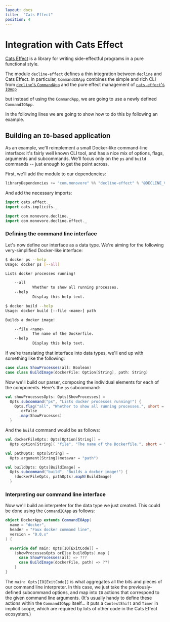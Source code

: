 ```yaml
---
layout: docs
title:  "Cats Effect"
position: 4
---
```


# Integration with Cats Effect

[Cats Effect](https://typelevel.org/cats-effect/) is a library 
for writing side-effectful programs in a pure functional style.

The module `decline-effect` defines a thin integration between `decline` and Cats Effect.
In particular, `CommandIOApp` combines
the simple and rich CLI from [`decline`'s `CommandApp`](./usage.html#defining-an-application)
and the pure effect management of [`cats-effect`'s `IOApp`](https://typelevel.org/cats-effect/datatypes/ioapp.html)

but instead of using the `CommandApp`, we are going to use a newly defined `CommandIOApp`.

In the following lines we are going to show how to do this by following an example.

## Building an `IO`-based application

As an example, we'll reimplement a small Docker-like command-line interface:
it's fairly well known CLI tool, and has a nice mix of options, flags, arguments and subcommands.
We'll focus only on the `ps` and `build` commands -- just enough to get the point across.

First, we'll add the module to our dependencies:

```scala
libraryDependencies += "com.monovore" %% "decline-effect" % "@DECLINE_VERSION@"
```

And add the necessary imports:

```scala mdoc:to-string
import cats.effect._
import cats.implicits._

import com.monovore.decline._
import com.monovore.decline.effect._
```

### Defining the command line interface

Let's now define our interface as a data type.
We're aiming for the following very-simplified Docker-like interface:

```bash
$ docker ps --help
Usage: docker ps [--all]

Lists docker processes running!

    --all
            Whether to show all running processes.
    --help
            Display this help text.
```

```bash
$ docker build --help
Usage: docker build [--file <name>] path

Builds a docker image!

    --file <name>
            The name of the Dockerfile.
    --help
            Display this help text.
```

If we're translating that interface into data types, we'll end up with something like the following:

```scala mdoc:to-string
case class ShowProcesses(all: Boolean)
case class BuildImage(dockerFile: Option[String], path: String)
```

Now we'll build our parser, composing the individual elements for each of the components.
Here's the `ps` subcommand:

```scala mdoc:to-string
val showProcessesOpts: Opts[ShowProcesses] =
  Opts.subcommand("ps", "Lists docker processes running!") {
    Opts.flag("all", "Whether to show all running processes.", short = "a")
      .orFalse
      .map(ShowProcesses)
  }
```

And the `build` command would be as follows:

```scala mdoc:to-string
val dockerFileOpts: Opts[Option[String]] =
  Opts.option[String]( "file", "The name of the Dockerfile.", short = "f" ).orNone

val pathOpts: Opts[String] =
  Opts.argument[String](metavar = "path")

val buildOpts: Opts[BuildImage] =
  Opts.subcommand("build", "Builds a docker image!") {
    (dockerFileOpts, pathOpts).mapN(BuildImage)
  }
```

### Interpreting our command line interface

Now we'll build an interpreter for the data type we just created.
This could be done using the `CommandIOApp` as follows:

```scala mdoc:to-string
object DockerApp extends CommandIOApp(
  name = "docker",
  header = "Faux docker command line",
  version = "0.0.x"
) {

  override def main: Opts[IO[ExitCode]] =
    (showProcessesOpts orElse buildOpts).map {
      case ShowProcesses(all) => ???
      case BuildImage(dockerFile, path) => ???
    }
}
```

The `main: Opts[IO[ExitCode]]` is what aggregates all the bits and pieces of our command line interpreter.
In this case, we just take the previously-defined subcommand options,
and map into `IO` actions that correspond to the given command line arguments.
(It's usually handy to define these actions within the `CommandIOApp` itself...
it puts a `ContextShift` and `Timer` in implicit scope,
which are required by lots of other code in the Cats Effect ecosystem.)